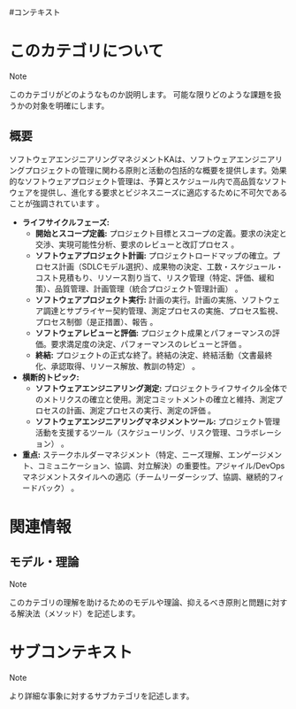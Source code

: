 #コンテキスト
# このカテゴリについて

> [!NOTE]
> このカテゴリがどのようなものか説明します。
> 可能な限りどのような課題を扱うかの対象を明確にします。

## 概要
ソフトウェアエンジニアリングマネジメントKAは、ソフトウェアエンジニアリングプロジェクトの管理に関わる原則と活動の包括的な概要を提供します。効果的なソフトウェアプロジェクト管理は、予算とスケジュール内で高品質なソフトウェアを提供し、進化する要求とビジネスニーズに適応するために不可欠であることが強調されています 。

- **ライフサイクルフェーズ:**
    - **開始とスコープ定義:** プロジェクト目標とスコープの定義。要求の決定と交渉、実現可能性分析、要求のレビューと改訂プロセス 。
    - **ソフトウェアプロジェクト計画:** プロジェクトロードマップの確立。プロセス計画（SDLCモデル選択）、成果物の決定、工数・スケジュール・コスト見積もり、リソース割り当て、リスク管理（特定、評価、緩和策）、品質管理、計画管理（統合プロジェクト管理計画） 。
    - **ソフトウェアプロジェクト実行:** 計画の実行。計画の実施、ソフトウェア調達とサプライヤー契約管理、測定プロセスの実施、プロセス監視、プロセス制御（是正措置）、報告 。
    - **ソフトウェアレビューと評価:** プロジェクト成果とパフォーマンスの評価。要求満足度の決定、パフォーマンスのレビューと評価 。
    - **終結:** プロジェクトの正式な終了。終結の決定、終結活動（文書最終化、承認取得、リソース解放、教訓の特定） 。
- **横断的トピック:**
    - **ソフトウェアエンジニアリング測定:** プロジェクトライフサイクル全体でのメトリクスの確立と使用。測定コミットメントの確立と維持、測定プロセスの計画、測定プロセスの実行、測定の評価 。
    - **ソフトウェアエンジニアリングマネジメントツール:** プロジェクト管理活動を支援するツール（スケジューリング、リスク管理、コラボレーション） 。
- **重点:** ステークホルダーマネジメント（特定、ニーズ理解、エンゲージメント、コミュニケーション、協調、対立解決）の重要性。アジャイル/DevOpsマネジメントスタイルへの適応（チームリーダーシップ、協調、継続的フィードバック） 。

# 関連情報
## モデル・理論
> [!NOTE]
> このカテゴリの理解を助けるためのモデルや理論、抑えるべき原則と問題に対する解決法（メソッド）を記述します。


# サブコンテキスト

> [!NOTE]
> より詳細な事象に対するサブカテゴリを記述します。
